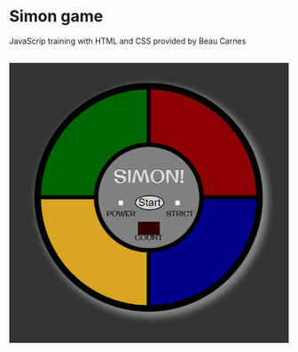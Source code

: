 <h1>Simon game</h1>
<p>JavaScrip training with HTML and CSS provided by Beau Carnes</p><br>

<img src="https://raw.githubusercontent.com/boguszbart/simon-game/main/images/simon-game.png" alt="simon game" />